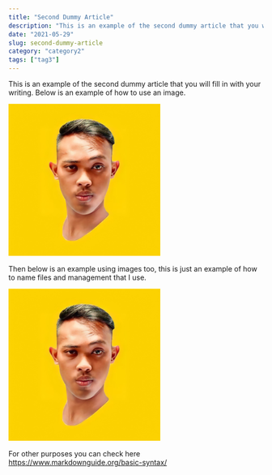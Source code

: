```yaml
---
title: "Second Dummy Article"
description: "This is an example of the second dummy article that you will fill in with your writing. Below is an example of how to use an image."
date: "2021-05-29"
slug: second-dummy-article
category: "category2"
tags: ["tag3"]
---
```


This is an example of the second dummy article that you will fill in with your writing. Below is an example of how to use an image.

![text alt](../images/posts/001-1-profile-fikriwado.png "text hover")

Then below is an example using images too, this is just an example of how to name files and management that I use.

![text alt](../images/posts/001-2-profile-fikriwado-too.png "text hover")

For other purposes you can check here https://www.markdownguide.org/basic-syntax/